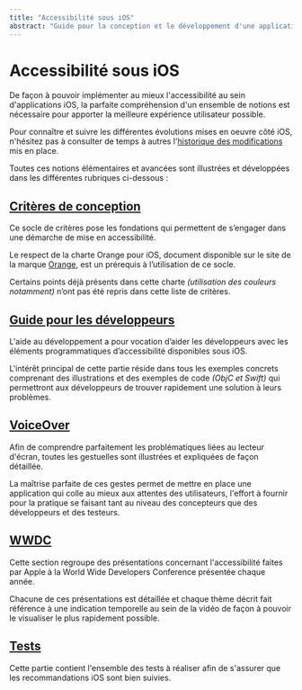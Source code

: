 ```yaml
---
title: "Accessibilité sous iOS"
abstract: "Guide pour la conception et le développement d'une application mobile accessible sous iOS"
---
```


# Accessibilité sous iOS

De façon à pouvoir implémenter au mieux l'accessibilité au sein d'applications iOS, la parfaite compréhension d'un ensemble de notions est nécessaire pour apporter la meilleure expérience utilisateur possible.

Pour connaître et suivre les différentes évolutions mises en oeuvre côté iOS, n'hésitez pas à consulter de temps à autres l'[historique&nbsp;des&nbsp;modifications](historique/) mis en place.

Toutes ces notions élémentaires et avancées sont illustrées et développées dans les différentes rubriques ci-dessous&nbsp;:

## [Critères de conception](conception/)
Ce socle de critères pose les fondations qui permettent de s’engager dans une démarche de mise en accessibilité.

Le respect de la charte Orange pour iOS, document disponible sur le site de la marque [Orange](https://design.orange.com/), est un prérequis à l’utilisation de ce socle.

Certains points déjà présents dans cette charte *(utilisation des couleurs notamment)* n’ont pas été repris dans cette liste de critères.

## [Guide pour les développeurs](developpement/)
L'aide au développement a pour vocation d’aider les développeurs avec les éléments programmatiques d’accessibilité disponibles sous iOS.

L'intérêt principal de cette partie réside dans tous les exemples concrets comprenant des illustrations et des exemples de code *(ObjC et Swift)* qui permettront aux développeurs de trouver rapidement une solution à leurs problèmes.

## [VoiceOver](voiceover/)
Afin de comprendre parfaitement les problématiques liées au lecteur d'écran, toutes les gestuelles sont illustrées et expliquées de façon détaillée.

La maîtrise parfaite de ces gestes permet de mettre en place une application qui colle au mieux aux attentes des utilisateurs, l'effort à fournir pour la pratique se faisant tant au niveau des concepteurs que des développeurs et des testeurs.

## [WWDC](wwdc/)
Cette section regroupe des présentations concernant l'accessibilité faites par Apple à la World Wide Developers Conference présentée chaque année.

Chacune de ces présentations est détaillée et chaque thème décrit fait référence à une indication temporelle au sein de la vidéo de façon à pouvoir le visualiser le plus rapidement possible.

## [Tests](test/)
Cette partie contient l'ensemble des tests à réaliser afin de s'assurer que les recommandations iOS sont bien suivies.
